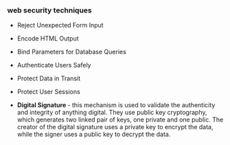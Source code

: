 ### web security techniques
* Reject Unexpected Form Input

* Encode HTML Output

* Bind Parameters for Database Queries

* Authenticate Users Safely

* Protect Data in Transit

* Protect User Sessions

 * **Digital Signature** - this mechanism is used to validate the authenticity and integrity of anything digital. They use public key cryptography, which generates two linked pair of keys, one private and one public. The creator of the digital signature uses a private key to encrypt the data, while the signer uses a public key to decrypt the data.
